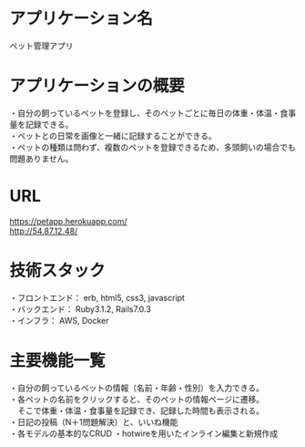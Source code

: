 # アプリケーション名
ペット管理アプリ

# アプリケーションの概要
・自分の飼っているペットを登録し、そのペットごとに毎日の体重・体温・食事量を記録できる。<br>
・ペットとの日常を画像と一緒に記録することができる。<br>
・ペットの種類は問わず、複数のペットを登録できるため、多頭飼いの場合でも問題ありません。

# URL
https://petapp.herokuapp.com/<br>
http://54.87.12.48/

# 技術スタック
・フロントエンド： erb, html5, css3, javascript<br>
・バックエンド： Ruby3.1.2, Rails7.0.3<br>
・インフラ： AWS, Docker

# 主要機能一覧
・自分の飼っているペットの情報（名前・年齢・性別）を入力できる。<br>
・各ペットの名前をクリックすると、そのペットの情報ページに遷移。<br>
　そこで体重・体温・食事量を記録でき、記録した時間も表示される。<br>
・日記の投稿（N＋1問題解決）と、いいね機能<br>
・各モデルの基本的なCRUD
・hotwireを用いたインライン編集と新規作成
